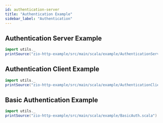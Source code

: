 ```yaml
---
id: authentication-server
title: "Authentication Example"
sidebar_label: "Authentication"
---
```


## Authentication Server Example

```scala mdoc:passthrough
import utils._
printSource("zio-http-example/src/main/scala/example/AuthenticationServer.scala")
```

## Authentication Client Example

```scala mdoc:passthrough
import utils._
printSource("zio-http-example/src/main/scala/example/AuthenticationClient.scala")
```

## Basic Authentication Example

```scala mdoc:passthrough
import utils._
printSource("zio-http-example/src/main/scala/example/BasicAuth.scala")
```
